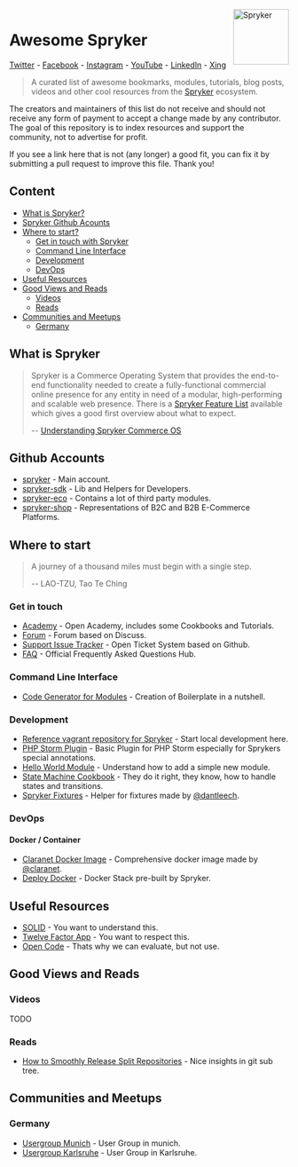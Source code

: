 <img src="https://academy.spryker.com/resources/ui/images/logo.png" alt="Spryker" title="Spryker" align="right" height="100"/>

# Awesome Spryker
[Twitter][11] - [Facebook][12] - [Instagram][13] - [YouTube][17] - [LinkedIn][14] - [Xing][15]

> A curated list of awesome bookmarks, modules, tutorials, blog posts, videos and other cool resources from the [Spryker](https://github.com/spryker) ecosystem.

The creators and maintainers of this list do not receive and should not receive any form of payment to accept a change made by any contributor. The goal of this repository is to index resources and support the community, not to advertise for profit.

If you see a link here that is not (any longer) a good fit, you can fix it by submitting a pull request to improve this file. Thank you!

## Content
- [What is Spryker?](#what-is-spryker)
- [Spryker Github Acounts](#github-accounts)
- [Where to start?](#where-to-start)
  - [Get in touch with Spryker](#get-in-touch)
  - [Command Line Interface](#command-line-interface)
  - [Development](#development)
  - [DevOps](#devops)
- [Useful Resources](#useful-resources)
- [Good Views and Reads](#good-views-and-reads)
  - [Videos](#videos)
  - [Reads](#reads)
- [Communities and Meetups](#communities-and-meetups)
  - [Germany](#germany)

## What is Spryker
> Spryker is a Commerce Operating System that provides the end-to-end functionality needed to create a fully-functional commercial online presence for any entity in need of a modular, high-performing and scalable web presence. There is a [Spryker Feature List][31] available which gives a good first overview about what to expect.
> 
> -- [Understanding Spryker Commerce OS][1]

## Github Accounts
- [spryker][28] - Main account.
- [spryker-sdk][26] - Lib and Helpers for Developers.
- [spryker-eco][27] - Contains a lot of third party modules.
- [spryker-shop][30] - Representations of B2C and B2B E-Commerce Platforms.

## Where to start
> A journey of a thousand miles must begin with a single step.
>
> -- LAO-TZU, Tao Te Ching

### Get in touch
- [Academy][22] - Open Academy, includes some Cookbooks and Tutorials.
- [Forum][2] - Forum based on Discuss.
- [Support Issue Tracker][3] - Open Ticket System based on Github.
- [FAQ][32] - Official Frequently Asked Questions Hub.

### Command Line Interface
- [Code Generator for Modules][7] - Creation of Boilerplate in a nutshell.

### Development
- [Reference vagrant repository for Spryker][20] - Start local development here.
- [PHP Storm Plugin][24] - Basic Plugin for PHP Storm especially for Sprykers special annotations.
- [Hello World Module][6] - Understand how to add a simple new module.
- [State Machine Cookbook][23] - They do it right, they know, how to handle states and transitions.
- [Spryker Fixtures][25] - Helper for fixtures made by [@dantleech][29].

### DevOps
#### Docker / Container
- [Claranet Docker Image][16] - Comprehensive docker image made by [@claranet][21].
- [Deploy Docker][19] - Docker Stack pre-built by Spryker.

## Useful Resources
- [SOLID][4] - You want to understand this.
- [Twelve Factor App][5] - You want to respect this.
- [Open Code][18] - Thats why we can evaluate, but not use.

## Good Views and Reads
### Videos
TODO

### Reads
- [How to Smoothly Release Split Repositories][10] - Nice insights in git sub tree.

## Communities and Meetups
### Germany
- [Usergroup Munich][8] - User Group in munich.
- [Usergroup Karlsruhe][9] - User Group in Karlsruhe.



[1]:https://academy.spryker.com/understanding_spryker/understanding_spryker.html
[2]:https://discuss.spryker.com/
[3]:https://github.com/spryker/support
[4]:https://en.wikipedia.org/wiki/SOLID_(object-oriented_design)
[5]:https://12factor.net/
[6]:https://academy.spryker.com/enablement/tutorials_and_howtos/introduction_tutorials/t_hello_world.html
[7]:https://academy.spryker.com/developing_with_spryker/resources_and_developer_tools/code_generator.html
[8]:https://www.meetup.com/de-DE/Spryker-User-Group-MUC
[9]:https://www.meetup.com/de-DE/Karlsruher-Spryker-UG
[10]:https://blog.spryker.com/how-to-smoothly-release-split-repositories
[11]:https://twitter.com/sprysys
[12]:https://www.facebook.com/Spryker/
[13]:https://www.instagram.com/spryker/
[14]:https://www.linkedin.com/company/spryker-systems-gmbh/
[15]:https://www.xing.com/companies/sprykersystemsgmbh
[16]:https://github.com/claranet/spryker-base
[17]:https://www.youtube.com/channel/UC6lVOEbqXxUh0W5FMTvlPDQ
[18]:https://blog.spryker.com/open-code
[19]:https://github.com/spryker-eco/deploy-docker
[20]:https://github.com/spryker/devvm
[21]:https://github.com/claranet
[22]:https://academy.spryker.com/
[23]:https://academy.spryker.com/developing_with_spryker/development_concepts/state_machine_cookbook/state_machine_cookbook.html
[24]:https://github.com/project-a/idea-php-spryker-plugin
[25]:https://github.com/dantleech/spryker-fixtures
[26]:https://github.com/spryker-sdk
[27]:https://github.com/spryker-eco
[28]:https://github.com/spryker
[29]:https://github.com/dantleech
[30]:https://github.com/spryker-shop
[31]:https://academy.spryker.com/understanding_spryker/feature_list.html
[32]:https://academy.spryker.com/understanding_spryker/faq.html